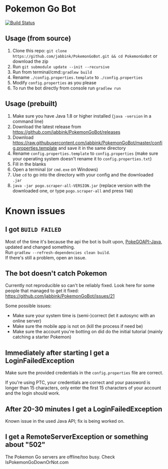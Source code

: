 # Pokemon Go Bot

[![Build Status](https://travis-ci.org/jabbink/PokemonGoBot.svg?branch=develop)](https://travis-ci.org/jabbink/PokemonGoBot)

## Usage (from source)

1. Clone this repo: `git clone https://github.com/jabbink/PokemonGoBot.git && cd PokemonGoBot` or download the zip
1. Run `git submodule update --init --recursive`
2. Run from terminal/cmd::`gradlew build`
3. Rename `./config.properties.template` to `./config.properties`
4. Modify `config.properties` as you please
5. To run the bot directly from console run `gradlew run`

## Usage (prebuilt)

1. Make sure you have Java 1.8 or higher installed (`java -version` in a command line)
1. Download the latest release from https://github.com/jabbink/PokemonGoBot/releases
2. Download https://raw.githubusercontent.com/jabbink/PokemonGoBot/master/config.properties.template and save it in the same directory
3. Rename `config.properties.template` to `config.properties` (make sure your operating system doesn't rename it to `config.properties.txt`)
4. Fill in the blanks
5. Open a terminal (or `cmd.exe` on Windows)
6. Use `cd` to go into the directory with your config and the downloaded `.jar`
7. `java -jar pogo.scraper-all-VERSION.jar` (replace version with the downloaded one, or type `pogo.scraper-all` and press `TAB`)

# Known issues

## I got `BUILD FAILED`
Most of the time it's because the api the bot is built upon, [PokeGOAPI-Java](https://github.com/Grover-c13/PokeGOAPI-Java), updated and changed something.  
Run `gradlew --refresh-dependencies clean build`.  
If there's still a problem, open an issue.

## The bot doesn't catch Pokemon

Currently not reproducible so can't be reliably fixed. Look here for some people that managed to get it fixed: https://github.com/jabbink/PokemonGoBot/issues/21

Some possible issues:

 * Make sure your system time is (semi-)correct (let it autosync with an online server)
 * Make sure the mobile app is not on (kill the process if need be)
 * Make sure the account you're botting on did do the initial tutorial (mainly catching a starter Pokemon)

## Immediately after starting I get a LoginFailedException

Make sure the provided credentials in the `config.properties` file are correct.

If you're using PTC, your credentials are correct and your password is longer than 15 characters, only enter the first 15 characters of your account and the login should work.

## After 20-30 minutes I get a LoginFailedException

Known issue in the used Java API; fix is being worked on.

## I get a RemoteServerException or something about "502"

The Pokemon Go servers are offline/too busy. Check IsPokemonGoDownOrNot.com

